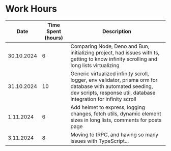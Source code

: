# Work Hours

| Date       | Time Spent (hours) | Description                                                                                                                                                                      |
| ---------- | ------------------ | -------------------------------------------------------------------------------------------------------------------------------------------------------------------------------- |
| 30.10.2024 | 6                  | Comparing Node, Deno and Bun, initializing project, had issues with ts, getting to know infinity scrolling and long lists virtualizing                                           |
| 31.10.2024 | 10                 | Generic virtualized infinity scroll, logger, env validator, prisma orm for database with automated seeding, dev scripts, response util, database integration for infinity scroll |
| 1.11.2024  | 6                  | Add helmet to express, logging changes, fetch utils, dynamic element sizes in long lists, comments for posts page                                                                |
| 3.11.2024  | 8                  | Moving to tRPC, and having so many issues with TypeScript...                                                                                                                     |
